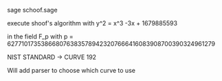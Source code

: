 sage schoof.sage 

execute shoof's algorithm with y^2 = x^3 -3x + 1679885593

in the field F_p with p = 6277101735386680763835789423207666416083908700390324961279


NIST STANDARD -> CURVE 192 


Will add parser to choose which curve to use
